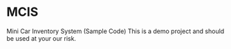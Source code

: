 # MCIS
Mini Car Inventory System (Sample Code)
This is a demo project and should be used at your our risk.
